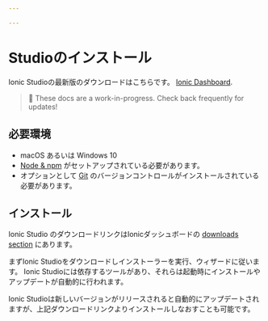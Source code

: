 ```yaml
---

---
```


# Studioのインストール

Ionic Studioの最新版のダウンロードはこちらです。 [Ionic Dashboard](https://dashboard.ionicframework.com/personal/downloads).

<blockquote>
🚧 These docs are a work-in-progress. Check back frequently for updates!
</blockquote>

## 必要環境

* macOS あるいは Windows 10
* [Node &amp; npm](/docs/installation/environment#node-npm) がセットアップされている必要があります。
* オプションとして [Git](/docs/installation/environment#git) のバージョンコントロールがインストールされている必要があります。

## インストール

Ionic Studio のダウンロードリンクはIonicダッシュボードの [downloads section](https://dashboard.ionicframework.com/personal/downloads) にあります。

まずIonic Studioをダウンロードしインストーラーを実行、ウィザードに従います。 Ionic Studioには依存するツールがあり、それらは起動時にインストールやアップデートが自動的に行われます。

Ionic Studioは新しいバージョンがリリースされると自動的にアップデートされますが、上記ダウンロードリンクよりインストールしなおすことも可能です。
